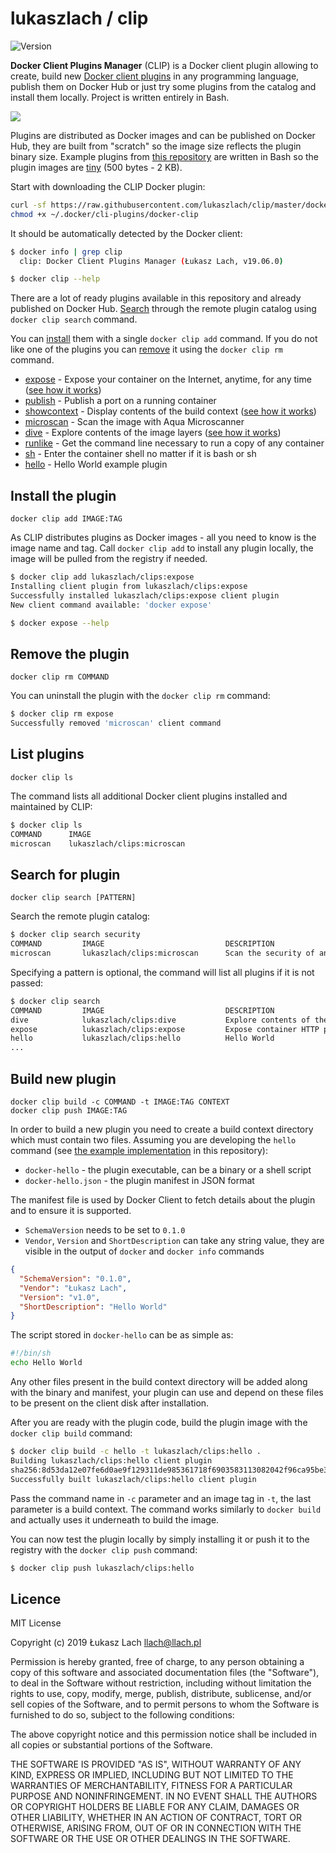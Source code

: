 # lukaszlach / clip

![Version](https://img.shields.io/badge/version-19.06.0-lightgrey.svg?style=flat)

**Docker Client Plugins Manager** (CLIP) is a Docker client plugin allowing to create, build new [Docker client plugins](https://github.com/docker/cli/issues/1534) in any programming language, publish them on Docker Hub or just try some plugins from the catalog and install them locally. Project is written entirely in Bash.

[![](https://raw.githubusercontent.com/lukaszlach/clip/master/clips/dive/record.gif)](clips/dive/)

Plugins are distributed as Docker images and can be published on Docker Hub, they are built from "scratch" so the image size reflects the plugin binary size. Example plugins from [this repository](clips/) are written in Bash so the plugin images are [tiny](https://cloud.docker.com/repository/docker/lukaszlach/clips/tags) (500 bytes - 2 KB).

Start with downloading the CLIP Docker plugin:

```bash
curl -sf https://raw.githubusercontent.com/lukaszlach/clip/master/docker-clip -o ~/.docker/cli-plugins/docker-clip
chmod +x ~/.docker/cli-plugins/docker-clip
```

It should be automatically detected by the Docker client:

```bash
$ docker info | grep clip
  clip: Docker Client Plugins Manager (Łukasz Lach, v19.06.0)

$ docker clip --help
```

There are a lot of ready plugins available in this repository and already published on Docker Hub. [Search](#search-for-plugin) through the remote plugin catalog using `docker clip search` command.

You can [install](#install-the-plugin) them with a single `docker clip add` command. If you do not like one of the plugins you can [remove](#remove-the-plugin) it using the `docker clip rm` command.

* [expose](clips/expose/) - Expose your container on the Internet, anytime, for any time ([see how it works](clips/expose/record.gif))
* [publish](clips/publish/) - Publish a port on a running container
* [showcontext](clips/showcontext/) - Display contents of the build context ([see how it works](clips/showcontext/record.gif))
* [microscan](clips/microscan/) - Scan the image with Aqua Microscanner
* [dive](clips/dive/) - Explore contents of the image layers ([see how it works](clips/dive/record.gif))
* [runlike](clips/runlike/) - Get the command line necessary to run a copy of any container
* [sh](clips/sh/) - Enter the container shell no matter if it is bash or sh
* [hello](clips/hello/) - Hello World example plugin

## Install the plugin

```
docker clip add IMAGE:TAG
```

As CLIP distributes plugins as Docker images - all you need to know is the image name and tag. Call `docker clip add` to install any plugin locally, the image will be pulled from the registry if needed.

```bash
$ docker clip add lukaszlach/clips:expose
Installing client plugin from lukaszlach/clips:expose
Successfully installed lukaszlach/clips:expose client plugin
New client command available: 'docker expose'

$ docker expose --help
```

## Remove the plugin

```
docker clip rm COMMAND
```

You can uninstall the plugin with the `docker clip rm` command:

```bash
$ docker clip rm expose
Successfully removed 'microscan' client command
```

## List plugins

```
docker clip ls
```

The command lists all additional Docker client plugins installed and maintained by CLIP:

```bash
$ docker clip ls
COMMAND      IMAGE
microscan    lukaszlach/clips:microscan
```

## Search for plugin

```
docker clip search [PATTERN]
```

Search the remote plugin catalog:

```bash
$ docker clip search security
COMMAND         IMAGE                           DESCRIPTION
microscan       lukaszlach/clips:microscan      Scan the security of an image with Aqua Microscanner
```

Specifying a pattern is optional, the command will list all plugins if it is not passed:

```bash
$ docker clip search
COMMAND         IMAGE                           DESCRIPTION
dive            lukaszlach/clips:dive           Explore contents of the image layers
expose          lukaszlach/clips:expose         Expose container HTTP port on the Internet
hello           lukaszlach/clips:hello          Hello World
...
```

## Build new plugin

```
docker clip build -c COMMAND -t IMAGE:TAG CONTEXT
docker clip push IMAGE:TAG
```

In order to build a new plugin you need to create a build context directory which must contain two files. Assuming you are developing the `hello` command (see [the example implementation](clips/hello/) in this repository):

* `docker-hello` - the plugin executable, can be a binary or a shell script
* `docker-hello.json` - the plugin manifest in JSON format

The manifest file is used by Docker Client to fetch details about the plugin and to ensure it is supported.

* `SchemaVersion` needs to be set to `0.1.0`
* `Vendor`, `Version` and `ShortDescription` can take any string value, they are visible in the output of `docker` and `docker info` commands

```json
{
  "SchemaVersion": "0.1.0",
  "Vendor": "Łukasz Lach",
  "Version": "v1.0",
  "ShortDescription": "Hello World"
}
```

The script stored in `docker-hello` can be as simple as:

```bash
#!/bin/sh
echo Hello World
```

Any other files present in the build context directory will be added along with the binary and manifest, your plugin can use and depend on these files to be present on the client disk after installation.

After you are ready with the plugin code, build the plugin image with the `docker clip build` command:

```bash
$ docker clip build -c hello -t lukaszlach/clips:hello .
Building lukaszlach/clips:hello client plugin
sha256:8d53da12e07fe6d0ae9f129311de985361718f6903583113082042f96ca95be3
Successfully built lukaszlach/clips:hello client plugin
```

Pass the command name in `-c` parameter and an image tag in `-t`, the last parameter is a build context. The command works similarly to `docker build` and actually uses it underneath to build the image.

You can now test the plugin locally by simply installing it or push it to the registry with the `docker clip push` command:

```bash
$ docker clip push lukaszlach/clips:hello
```

## Licence

MIT License

Copyright (c) 2019 Łukasz Lach <llach@llach.pl>

Permission is hereby granted, free of charge, to any person obtaining a copy
of this software and associated documentation files (the "Software"), to deal
in the Software without restriction, including without limitation the rights
to use, copy, modify, merge, publish, distribute, sublicense, and/or sell
copies of the Software, and to permit persons to whom the Software is
furnished to do so, subject to the following conditions:

The above copyright notice and this permission notice shall be included in all
copies or substantial portions of the Software.

THE SOFTWARE IS PROVIDED "AS IS", WITHOUT WARRANTY OF ANY KIND, EXPRESS OR
IMPLIED, INCLUDING BUT NOT LIMITED TO THE WARRANTIES OF MERCHANTABILITY,
FITNESS FOR A PARTICULAR PURPOSE AND NONINFRINGEMENT. IN NO EVENT SHALL THE
AUTHORS OR COPYRIGHT HOLDERS BE LIABLE FOR ANY CLAIM, DAMAGES OR OTHER
LIABILITY, WHETHER IN AN ACTION OF CONTRACT, TORT OR OTHERWISE, ARISING FROM,
OUT OF OR IN CONNECTION WITH THE SOFTWARE OR THE USE OR OTHER DEALINGS IN THE
SOFTWARE.
